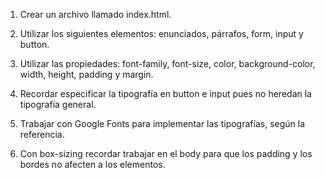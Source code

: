 1. Crear un archivo llamado index.html.

2. Utilizar los siguientes elementos: enunciados,
párrafos, form, input y button.

3. Utilizar las propiedades: font-family,
font-size, color, background-color, width,
height, padding y margin.

4. Recordar especificar la tipografía en button
e input pues no heredan la tipografía general.

5. Trabajar con Google Fonts para implementar
las tipografías, según la referencia.

6. Con box-sizing recordar trabajar en el body
para que los padding y los bordes no afecten
a los elementos.
